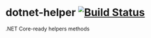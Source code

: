 # dotnet-helper [![Build Status](https://travis-ci.org/alexhokl/dotnet-helper.svg?branch=master)](https://travis-ci.org/alexhokl/dotnet-helper)
.NET Core-ready helpers methods
